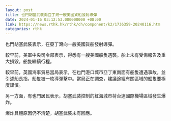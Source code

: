 ```yaml
---
layout: post
title: 也門胡塞武裝向亞丁灣一艘美國貨船發射導彈
date: 2024-01-16 03:12:53.000000000 +08:00
link: https://news.rthk.hk/rthk/ch/component/k2/1736359-20240116.htm
categories: rthk
---
```


也門胡塞武裝表示，在亞丁灣向一艘美國貨船發射導彈。

較早前，美軍中央司令部表示，得悉有一艘美國船隻遇襲。船上未有受傷報告及重大損毀。船隻繼續行程。

較早前，英國海事貿易當局表示，在也門港口城市亞丁東南面有船隻遭遇事故，並引述船長指，船隻被一枚導彈擊中。當局正在調查，建議途經有關區域的船隻要極度謹慎。

另一方面，有也門居民表示，胡塞武裝控制的紅海城市荷台達國際機場區域發生爆炸。

爆炸具體原因仍不清楚，胡塞武裝未有回應。
